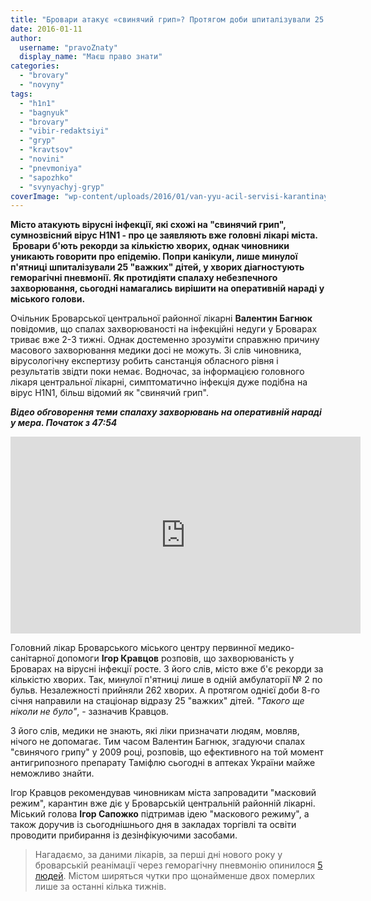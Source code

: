 ```yaml
---
title: "Бровари атакує «свинячий грип»? Протягом доби шпиталізували 25 «важких» дітей"
date: 2016-01-11
author: 
  username: "pravoZnaty"
  display_name: "Маєш право знати"
categories: 
  - "brovary"
  - "novyny"
tags: 
  - "h1n1"
  - "bagnyuk"
  - "brovary"
  - "vibir-redaktsiyi"
  - "gryp"
  - "kravtsov"
  - "novini"
  - "pnevmoniya"
  - "sapozhko"
  - "svynyachyj-gryp"
coverImage: "wp-content/uploads/2016/01/van-yyu-acil-servisi-karantinaya-kapatildi-iddilari-yalanlandi-1.jpg"
---
```


**Місто атакують вірусні інфекції, які схожі на "свинячий грип", сумнозвісний вірус H1N1 - про це заявляють вже головні лікарі міста.  Бровари б'ють рекорди за кількістю хворих, однак чиновники уникають говорити про епідемію. Попри канікули, лише минулої п'ятниці шпиталізували 25 "важких" дітей, у хворих діагностують геморагічні пневмонії. Як протидіяти спалаху небезпечного захворювання, сьогодні намагались вирішити на оперативній нараді у міського голови.** 

Очільник Броварської центральної районної лікарні **Валентин Багнюк** повідомив, що спалах захворюваності на інфекційні недуги у Броварах триває вже 2-3 тижні. Однак достеменно зрозуміти справжню причину масового захворювання медики досі не можуть. Зі слів чиновника, вірусологічну експертизу робить санстанція обласного рівня і результатів звідти поки немає. Водночас, за інформацією головного лікаря центральної лікарні, симптоматично інфекція дуже подібна на вірус H1N1, більш відомий як "свинячий грип".

**_Відео обговорення теми спалаху захворювань на оперативній нараді у мера. Початок з 47:54_**

<iframe src="https://www.youtube.com/embed/_fg826gqy_A" width="560" height="315" frameborder="0" allowfullscreen="allowfullscreen"></iframe>

Головний лікар Броварського міського центру первинної медико-санітарної допомоги **Ігор Кравцов** розповів, що захворюваність у Броварах на вірусні інфекції росте. З його слів, місто вже б'є рекорди за кількістю хворих. Так, минулої п'ятниці лише в одній амбулаторії № 2 по бульв. Незалежності прийняли 262 хворих. А протягом однієї доби 8-го січня направили на стаціонар відразу 25 "важких" дітей. _"Такого ще ніколи не було"_, - зазначив Кравцов.

З його слів, медики не знають, які ліки призначати людям, мовляв, нічого не допомагає. Тим часом Валентин Багнюк, згадуючи спалах "свинячого грипу" у 2009 році, розповів, що ефективного на той момент антигрипозного препарату Таміфлю сьогодні в аптеках України майже неможливо знайти.

Ігор Кравцов рекомендував чиновникам міста запровадити "масковий режим", карантин вже діє у Броварській центральній районній лікарні. Міський голова **Ігор Сапожко** підтримав ідею "маскового режиму", а також доручив із сьогоднішнього дня в закладах торгівлі та освіти проводити прибирання із дезінфікуючими засобами.

> Нагадаємо, за даними лікарів, за перші дні нового року у броварській реанімації через геморагічну пневмонію опинилося [5 людей](https://mpz.brovary.org/brovarchan-atakuye-nebezpechna-pnevmoniya-5-lyudej-u-reanimatsiyi/). Містом ширяться чутки про щонайменше двох померлих лише за останні кілька тижнів.
